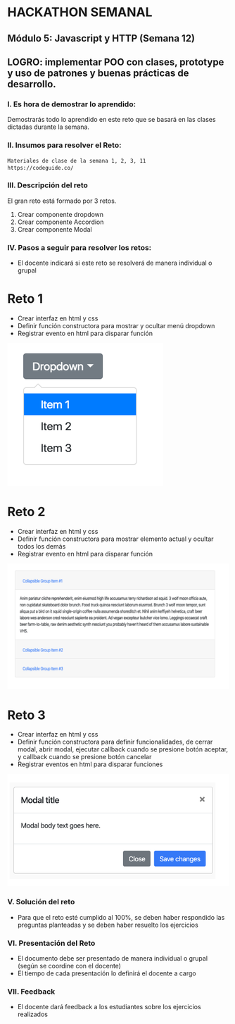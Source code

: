 # HACKATHON SEMANAL

## Módulo 5: Javascript y HTTP (Semana 12)
## LOGRO: implementar POO con clases, prototype y uso de patrones y buenas prácticas de desarrollo.
### I.	Es hora de demostrar lo aprendido:
Demostrarás todo lo aprendido en este reto que se basará en las clases dictadas durante la semana.
### II.	Insumos para resolver el Reto:
	Materiales de clase de la semana 1, 2, 3, 11
	https://codeguide.co/

### III.	Descripción del reto
El gran reto está formado por 3 retos. 

   1.	Crear componente dropdown
   2.	Crear componente Accordion
   3.	Crear componente Modal

### IV.	Pasos a seguir para resolver los retos: 

- El docente indicará si este reto se resolverá de manera individual o grupal

# Reto 1

- Crear interfaz en html y css
- Definir función constructora para mostrar y ocultar menú dropdown
- Registrar evento en html para disparar función

![Screenshot](1.png)

# Reto 2


- Crear interfaz en html y css
- Definir función constructora para mostrar elemento actual y ocultar todos los demás
- Registrar evento en html para disparar función

![Screenshot](2.png)

# Reto 3

- Crear interfaz en html y css
- Definir función constructora para definir funcionalidades, de cerrar modal, abrir modal, ejecutar callback cuando se presione botón aceptar, y callback cuando se presione botón cancelar
- Registrar eventos en html para disparar funciones

![Screenshot](3.png)

### V.	Solución del reto
- Para que el reto esté cumplido al 100%, se deben haber respondido las preguntas planteadas y se deben haber resuelto los ejercicios

### VI.	Presentación del Reto
- El documento debe ser presentado de manera individual o grupal (según se coordine con el docente)
- El tiempo de cada presentación lo definirá el docente a cargo

### VII.	Feedback

- El docente dará feedback a los estudiantes sobre los ejercicios realizados
